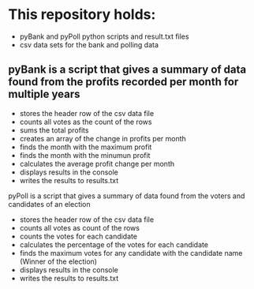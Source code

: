 # This repository holds: 
* pyBank and pyPoll python scripts and result.txt files
* csv data sets for the bank and polling data

## pyBank is a script that gives a summary of data found from the profits recorded per month for multiple years
* stores the header row of the csv data file
* counts all votes as the count of the rows
* sums the total profits
* creates an array of the change in profits per month
* finds the month with the maximum profit
* finds the month with the minumun profit
* calculates the average profit change per month
* displays results in the console
* writes the results to results.txt


pyPoll is a script that gives a summary of data found from the voters and candidates of an election
* stores the header row of the csv data file
* counts all votes as count of the rows
* counts the votes for each candidate
* calculates the percentage of the votes for each candidate
* finds the maximum votes for any candidate with the candidate name (Winner of the election)
* displays results in the console
* writes the results to results.txt